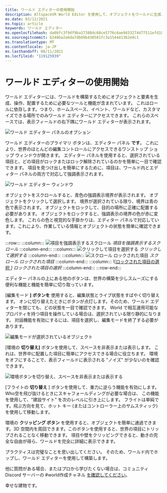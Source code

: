 ```yaml
---
title: ワールド エディターの使用開始
description: AltspaceVR World Editor を使用して、オブジェクトをワールドに生成、操作、配置する方法について学習します。
ms.date: 03/11/2021
ms.topic: article
keywords: ワールド エディター
ms.openlocfilehash: da0bfc3f9df9ba17388dc68ce5776c6ae9433274d77511efd18b70cfc7eeffc6
ms.sourcegitcommit: b248ba2a6da7d669b430581fc3a1544413b2e9c1
ms.translationtype: MT
ms.contentlocale: ja-JP
ms.lasthandoff: 08/11/2021
ms.locfileid: "119125939"
---
```

# <a name="getting-started-with-the-world-editor"></a>ワールド エディターの使用開始

ワールド エディターには、ワールドを構築するためにオブジェクトと要素を生成、操作、配置するために必要なツールと機能が含まれています。 これはロールに依存します。つまり、ホームスペース、イベント、ワールドなど、カスタマイズできる場所でのみワールド エディターにアクセスできます。 これらのスペースでは、表示フィールドの右下隅にワールド エディターが表示されます。

![ワールド エディター パネルのオプション](images/world-editor-img-01.png)

ワールド エディターのプライマリ ボタンは、エディター パネル **です**。 これにより、世界のほとんどの編集コントロールにアクセスできるワンストップ ショップ ウィンドウが開きます。 エディター パネルを使用すると、選択されている項目と、どの項目がロックまたはロック解除されているのかを簡単に一目で確認できます。 項目を見つけ出しを簡単にするために、項目は、ワールド内とエディター パネルの両方で対応して強調表示されます。 

![ワールド エディター ウィンドウ](images/world-editor-img-02.png)

オブジェクトをスクロールすると、青色の強調表示境界が表示されます。 オブジェクトをクリックして選択します。 境界が選択されている限り、境界は青の色で表示されます。 オブジェクトをロックして、目的の場所に正確に配置する必要があります。 オブジェクトをロックすると、強調表示の境界の色が赤に変色します。 これらの色と視覚的な手掛かりは、エディター パネルで対応しています。これにより、作業している情報とオブジェクトの状態を簡単に確認できます。

:::row:::
    :::column:::
       ![項目を強調表示するスクロール ](images/world-editor-img-03.png) *項目を強調表示するスクロール*
    :::column-end:::
    :::column:::
       ![クリックして項目を選択する ](images/world-editor-img-04.png) *クリックして選択する*
    :::column-end:::
    :::column:::
       ![スクロール ロックされた項目 ](images/world-editor-img-05.png) *スクロール ロックされた項目*
    :::column-end:::
    :::column:::
       ![[ロックされた項目の選択 ](images/world-editor-img-06.png)
     *] ロックされた項目の選択*
    :::column-end:::
:::row-end:::

エディター パネルの上にある他のボタンは、世界の構築を少しスムーズにする便利な機能と機能を簡単に切り取っています。 

[編集モード **] ボタンを** 使用すると、編集状態とライブ状態をすばやく切り替えます。 オンに切り替えたときにボタンが点灯します。そのため、ワールド エディターを閉じても、どの状態を一目で確認できます。 World で相互運用可能なプロパティを持つ項目を操作している場合は、選択されている限り静的になります。 対話機能を有効にするには、項目を選択し、編集モードを終了する必要があります。

![編集モードが選択されているオブジェクト](images/world-editor-img-07.png)

[環境の **切り替え]** ボタンを使用して、スペースを非表示または表示します。 これは、世界中に配置した項目に簡単にアクセスできる場合に役立ちます。 環境をオフにすることで、表示フィールドに表示される "ノイズ" が少ないのを確認できます。

![環境ボタンを切り替え、スペースを非表示または表示する](images/world-editor-img-08.png)

[フライトの **切り替え** ] ボタンを使用して、重力に逆らう機能を有効にします。 Who空を飛び抜けるときにスキャフォールディングが必要な場合は、 この機能を使用して、"建設サイト" を次のレベルに引き上にします。 フライトは単純です。飛ぶ方向を見て、ホット キー (またはコントローラー上のサムスティック) を使用して移動します。 

環境の **クリッピング ボタン** を使用すると、オブジェクトを簡単に通過できます。3D 空間内を周回できます。このボタンを使用すると、世界の項目にトリップされることなく移動できます。 項目や壁をクリッピングできると、動きの完全な自由が得ら、ワールドを完全に詳細に表示できます。  

プラクティスは完璧なことを思い出してください。 そのため、ワールド内でホップし、ワールド エディターを使用して構築します。 

他に質問がある場合、またはプロから学びたくない場合は、コミュニティ Discord サーバーの #world作成チャネル [を確認してください](https://discord.com/invite/altspacevr)。 

幸せな建物です。